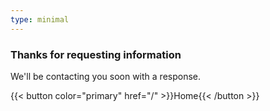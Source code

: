 ```yaml
---
type: minimal
---
```


### Thanks for requesting information

We'll be contacting you soon with a response.

{{< button color="primary" href="/" >}}Home{{< /button >}}